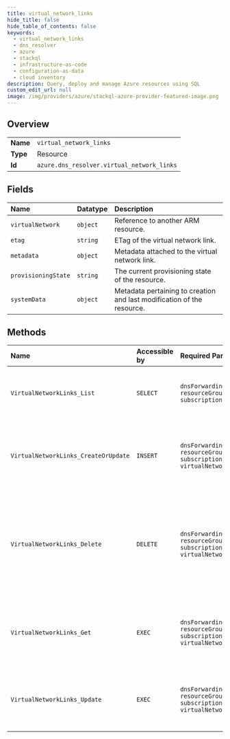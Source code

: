 ```yaml
---
title: virtual_network_links
hide_title: false
hide_table_of_contents: false
keywords:
  - virtual_network_links
  - dns_resolver
  - azure    
  - stackql
  - infrastructure-as-code
  - configuration-as-data
  - cloud inventory
description: Query, deploy and manage Azure resources using SQL
custom_edit_url: null
image: /img/providers/azure/stackql-azure-provider-featured-image.png
---
```

  
    

## Overview
<table><tbody>
<tr><td><b>Name</b></td><td><code>virtual_network_links</code></td></tr>
<tr><td><b>Type</b></td><td>Resource</td></tr>
<tr><td><b>Id</b></td><td><code>azure.dns_resolver.virtual_network_links</code></td></tr>
</tbody></table>

## Fields
| Name | Datatype | Description |
|:-----|:---------|:------------|
| `virtualNetwork` | `object` | Reference to another ARM resource. |
| `etag` | `string` | ETag of the virtual network link. |
| `metadata` | `object` | Metadata attached to the virtual network link. |
| `provisioningState` | `string` | The current provisioning state of the resource. |
| `systemData` | `object` | Metadata pertaining to creation and last modification of the resource. |
## Methods
| Name | Accessible by | Required Params | Description |
|:-----|:--------------|:----------------|:------------|
| `VirtualNetworkLinks_List` | `SELECT` | `dnsForwardingRulesetName, resourceGroupName, subscriptionId` | Lists virtual network links to a DNS forwarding ruleset. |
| `VirtualNetworkLinks_CreateOrUpdate` | `INSERT` | `dnsForwardingRulesetName, resourceGroupName, subscriptionId, virtualNetworkLinkName` | Creates or updates a virtual network link to a DNS forwarding ruleset. |
| `VirtualNetworkLinks_Delete` | `DELETE` | `dnsForwardingRulesetName, resourceGroupName, subscriptionId, virtualNetworkLinkName` | Deletes a virtual network link to a DNS forwarding ruleset. WARNING: This operation cannot be undone. |
| `VirtualNetworkLinks_Get` | `EXEC` | `dnsForwardingRulesetName, resourceGroupName, subscriptionId, virtualNetworkLinkName` | Gets properties of a virtual network link to a DNS forwarding ruleset. |
| `VirtualNetworkLinks_Update` | `EXEC` | `dnsForwardingRulesetName, resourceGroupName, subscriptionId, virtualNetworkLinkName` | Updates a virtual network link to a DNS forwarding ruleset. |

